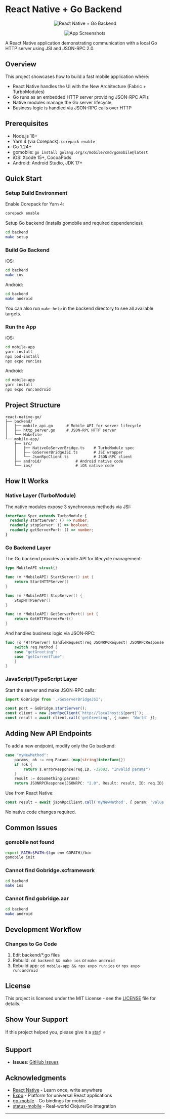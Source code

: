 # React Native + Go Backend

<p align="center">
  <img src="banner-v2.png" alt="React Native + Go Backend" />
</p>

<p align="center">
  <img src="android+ios-screenshot.png" alt="App Screenshots" />
</p>

A React Native application demonstrating communication with a local Go HTTP server using JSI and JSON-RPC 2.0.

## Overview

This project showcases how to build a fast mobile application where:
- React Native handles the UI with the New Architecture (Fabric + TurboModules)
- Go runs as an embedded HTTP server providing JSON-RPC APIs
- Native modules manage the Go server lifecycle
- Business logic is handled via JSON-RPC calls over HTTP

## Prerequisites

- Node.js 18+
- Yarn 4 (via Corepack): `corepack enable`
- Go 1.24+
- gomobile: `go install golang.org/x/mobile/cmd/gomobile@latest`
- iOS: Xcode 15+, CocoaPods
- Android: Android Studio, JDK 17+

## Quick Start

### Setup Build Environment

Enable Corepack for Yarn 4:
```bash
corepack enable
```

Setup Go backend (installs gomobile and required dependencies):
```bash
cd backend
make setup
```

### Build Go Backend

iOS:
```bash
cd backend
make ios
```

Android:
```bash
cd backend
make android
```

You can also run `make help` in the backend directory to see all available targets.

### Run the App

iOS:
```bash
cd mobile-app
yarn install
npx pod-install
npx expo run:ios
```

Android:
```bash
cd mobile-app
yarn install
npx expo run:android
```

## Project Structure

```
react-native-go/
├── backend/
│   ├── mobile_api.go      # Mobile API for server lifecycle
│   ├── http_server.go     # JSON-RPC HTTP server
│   └── Makefile
└── mobile-app/
    ├── src/
    │   ├── NativeGoServerBridge.ts    # TurboModule spec
    │   ├── GoServerBridgeJSI.ts       # JSI wrapper
    │   └── JsonRpcClient.ts           # JSON-RPC client
    ├── android/               # Android native code
    └── ios/                   # iOS native code
```

## How It Works

### Native Layer (TurboModule)

The native modules expose 3 synchronous methods via JSI:

```typescript
interface Spec extends TurboModule {
  readonly startServer: () => number;
  readonly stopServer: () => boolean;
  readonly getServerPort: () => number;
}
```

### Go Backend Layer

The Go backend provides a mobile API for lifecycle management:

```go
type MobileAPI struct{}

func (m *MobileAPI) StartServer() int {
    return StartHTTPServer()
}

func (m *MobileAPI) StopServer() {
    StopHTTPServer()
}

func (m *MobileAPI) GetServerPort() int {
    return GetHTTPServerPort()
}
```

And handles business logic via JSON-RPC:

```go
func (s *HTTPServer) handleRequest(req JSONRPCRequest) JSONRPCResponse {
    switch req.Method {
    case "getGreeting":
    case "getCurrentTime":
    }
}
```

### JavaScript/TypeScript Layer

Start the server and make JSON-RPC calls:

```typescript
import GoBridge from './GoServerBridgeJSI';

const port = GoBridge.startServer();
const client = new JsonRpcClient(`http://localhost:${port}`);
const result = await client.call('getGreeting', { name: 'World' });
```

## Adding New API Endpoints

To add a new endpoint, modify only the Go backend:

```go
case "myNewMethod":
    params, ok := req.Params.(map[string]interface{})
    if !ok {
        return s.errorResponse(req.ID, -32602, "Invalid params")
    }
    result := doSomething(params)
    return JSONRPCResponse{JSONRPC: "2.0", Result: result, ID: req.ID}
```

Use from React Native:

```typescript
const result = await jsonRpcClient.call('myNewMethod', { param: 'value' });
```

No native code changes required.

## Common Issues

### gomobile not found
```bash
export PATH=$PATH:$(go env GOPATH)/bin
gomobile init
```

### Cannot find Gobridge.xcframework
```bash
cd backend
make ios
```

### Cannot find gobridge.aar
```bash
cd backend
make android
```


## Development Workflow

### Changes to Go Code
1. Edit backend/*.go files
2. Rebuild: `cd backend && make ios` or `make android`
3. Rebuild app: `cd mobile-app && npx expo run:ios` or `npx expo run:android`

## License

This project is licensed under the MIT License - see the [LICENSE](LICENSE) file for details.

## Show Your Support

If this project helped you, please give it a [star](https://github.com/siddarthkay/react-native-go/star)! ⭐

## Support

- **Issues**: [GitHub Issues](https://github.com/siddarthkay/react-native-go/issues)

## Acknowledgments
- [React Native](https://reactnative.dev/) - Learn once, write anywhere
- [Expo](https://expo.dev/) - Platform for universal React applications
- [go-mobile](https://pkg.go.dev/golang.org/x/mobile) - Go bindings for mobile
- [status-mobile](https://github.com/status-im/status-mobile) - Real-world Clojure/Go integration
---
